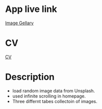 # App live link 
[Image Gellary](https://fluffy-profiterole-447a6e.netlify.app/)

# CV
[CV](https://drive.google.com/drive/u/0/my-drive)

# Description

* load random image data from Unsplash.
* used infinite scrolling in homepage.
* Three differnt tabes collectoin of images.



